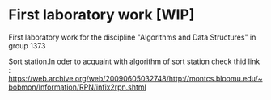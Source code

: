 # First laboratory work [WIP]
First laboratory work for the discipline "Algorithms and Data Structures" in group 1373

Sort station.In oder to acquaint with algorithm of sort station check thid link : https://web.archive.org/web/20090605032748/http://montcs.bloomu.edu/~bobmon/Information/RPN/infix2rpn.shtml